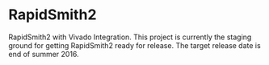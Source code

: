 # RapidSmith2
RapidSmith2 with Vivado Integration. This project is currently the staging ground for getting RapidSmith2 ready for release. The target release date is end of summer 2016.
